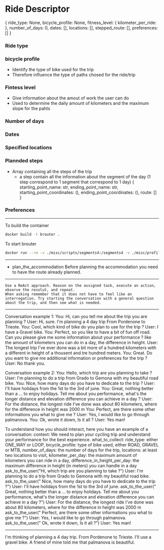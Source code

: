 # Ride Descriptor
{
    ride_type: None,
    bicycle_profile: None,
    fitness_level: {
        kilometer_per_ride: 
    },
    number_of_days: 0,
    dates: [],
    locations: [],
    stepped_route: [],
    preferences: []
}

### Ride type
### bicycle profile 
- Identify the type of bike used for the trip
- Therefore influence the type of paths chosed for the ride/trip
### Fintess level
- Give information about the amout of work the user can do 
- Used to determine the daily amount of kilometers and the maximum slope for the pahts
### Number of days
### Dates
### Specified locations
### Plannded steps
- Array containing all the steps of the trip
    - a step contain all the information about the segment of the day (1 step correspond to 1 segment that correspond to 1 day)
    {
        starting_point_name: str,
        ending_point_name: str,
        starting_point_coordinates: (),
        ending_point_coordinates: (),
        route: []
    }
### Preferences



---
To build the container
```bash
docker build -t brouter .
```
To start brouter
```bash
docker run --rm -v ./misc/scripts/segments4:/segments4 -v ./misc/profiles2:/profiles2 -p 17777:17777 --name brouter brouter
```

---

- plan_the_accommodation
Before planning the accommodation you need to have the route already planned.


---

    Use a ReAct approach. Reason on the assigned task, execute an action, observe the resolut, and repeat. 
    When asking remember that it does not have to feel like an interrogation. Try starting the conversation with a general question about the trip, and then see what is needed.

---

Conversation example 1:
You: Hi, can you tell me about the trip you are planning ?
User: Hi, sure. I'm planning a 4 day trip From Pordenone to Trieste.
You: Cool, which kind of bike do you plan to use for the trip ?
User: I have a Gravel bike.
You: Perfect, so you like to have a bit of fun off road. Can you please give me some information about your performance ? like the amount of kilometers you can do in a day, the difference in height.
User: The longest trip I've ever done was a bit more of a hundred kilometers with a different in height of a thousent and tre hundred meters.
You: Great. Do you want to give me additional information or preferences for the trip ?
User: No thank you.

Conversation example 2:
You: Hello, which trip are you planning to take ?
User: I'm planning to do a trip from Grado to Gemona with my beautiful road bike.
You: Nice, how many days do you have to dedicate to the trip ?
User: I'll have holidays from the 1st to the 3rd of june.
You: Great, nothing better than a ... to enjoy holidays. Tell me about you performance, what's the longer distance and elevation difference you can achieve in a day ?
User: For the distance, the longest ride I've done was about 80 kilometers, where for the difference in height was 2000 m
You: Perfect, are there some other informations you what to give me ?
User: Yes, I would like to go through palmanova.
You: Ok, wrote it down, Is it all ?
User: Yes man!

To understand how you should interact, here you have an example of a conversation:
context: We need to plan your cycling trip and understand your performance for the best experience.
what_to_collect: ride_type: either ONE_WAY or LOOP, bicycle_profile: type of bike used, either ROAD, GRAVEL or MTB, number_of_days: the number of days for the trip, locations: at least two locations to visit, kilometer_per_day: the maximum amount of kilometers you can ride in a day, difference_in_height_per_day: the maximum difference in height (in meters) you can handle in a day
ask_to_the_user("Hi, which trip are you planning to take ?")
User: I'm planning to do a trip from Grado to Gemona with my beautiful road bike.
ask_to_the_user(" Nice, how many days do you have to dedicate to the trip ?")
User: I'll have holidays from the 1st to the 3rd of june.
ask_to_the_user(" Great, nothing better than a ... to enjoy holidays. Tell me about you performance, what's the longer distance and elevation difference you can achieve in a day ?")
User: For the distance, the longest ride I've done was about 80 kilometers, where for the difference in height was 2000 m
ask_to_the_user(" Perfect, are there some other informations you what to give me ?")
User: Yes, I would like to go through palmanova.
ask_to_the_user(" Ok, wrote it down, Is it all ?")
User: Yes man!

---

I'm thinking of planning a 4 day trip. From Pordenone to Trieste.
I'll use a gravel bike.
A friend of mine told me that palmanova is beautiful.
